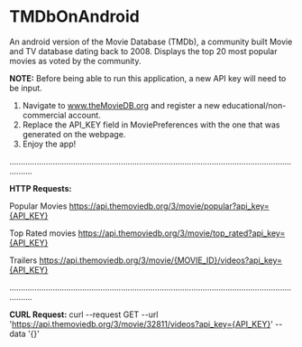 # TMDbOnAndroid
An android version of the Movie Database (TMDb), a community built Movie and TV database dating back to 2008.
Displays the top 20 most popular movies as voted by the community.

**NOTE:** Before being able to run this application, a new API key will need to be input.

1. Navigate to www.theMovieDB.org and register a new educational/non-commercial account.
2. Replace the API_KEY field in MoviePreferences with the one that was generated on the webpage.
3. Enjoy the app!

......................................................................................................................................

**HTTP Requests:**

Popular Movies
https://api.themoviedb.org/3/movie/popular?api_key={API_KEY}

Top Rated movies
https://api.themoviedb.org/3/movie/top_rated?api_key={API_KEY}

Trailers
https://api.themoviedb.org/3/movie/{MOVIE_ID}/videos?api_key={API_KEY}

......................................................................................................................................

**CURL Request:**
curl --request GET --url 'https://api.themoviedb.org/3/movie/32811/videos?api_key={API_KEY}' --data '{}'